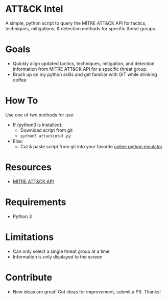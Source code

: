 
# ATT&CK Intel
A simple, python script to query the MITRE ATT&amp;CK API for tactics, techniques, mitigations, &amp; detection methods for specific threat groups.

# Goals
- Quickly align updated tactics, techniques, mitigation, and detection information from MITRE ATT&CK API for a specific threat group.
- Brush up on my python skills and get familiar with GIT while drinking coffee

# How To
Use one of two methods for use:
- If (python3 is installed): 
    - Download script from git
    - `python3 attackintel.py`
- Else: 
    - Cut & paste script from git into your favorite [online python emulator](https://repl.it/languages/python3)

# Resources
- [MITRE ATT&CK API](https://attack.mitre.org/wiki/Using_the_API)

# Requirements
- Python 3

# Limitations
- Can only select a single threat group at a time
- Information is only displayed to the screen

# Contribute
- New ideas are great! Got ideas for improvement, submit a PR. Thanks!
